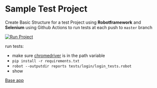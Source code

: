 # Sample Test Project

Create Basic Structure for a test Project using **Robotframework** and **Selenium** using Github Actions to run tests at each push to `master` branch

[![Run Project](https://github.com/doamaral/learn-robotframework/actions/workflows/first_workflow.yml/badge.svg)](https://github.com/doamaral/learn-robotframework/actions/workflows/first_workflow.yml)

run tests:
- make sure [chromedriver](https://chromedriver.chromium.org/downloads) is in the path variable
- `pip install -r requirements.txt`
- `robot --outputdir reports tests/login/login_tests.robot`
- show

[Base app](https://the-internet.herokuapp.com/)
